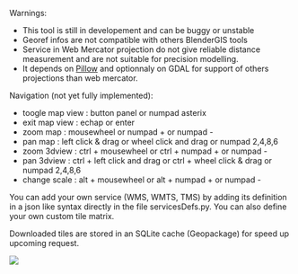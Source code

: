 
Warnings:
- This tool is still in developement and can be buggy or unstable
- Georef infos are not compatible with others BlenderGIS tools
- Service in Web Mercator projection do not give reliable distance measurement and are not suitable for precision modelling.
- It depends on [Pillow](https://pypi.python.org/pypi/Pillow/3.2.0) and optionnaly on GDAL for support of others projections than web mercator.


Navigation (not yet fully implemented):
- toogle map view : button panel or numpad asterix
- exit map view : echap or enter
- zoom map : mousewheel or numpad + or numpad -
- pan map : left click & drag or wheel click and drag or numpad 2,4,8,6
- zoom 3dview : ctrl + mousewheel or ctrl + numpad + or numpad -
- pan 3dview : ctrl + left click and drag or ctrl + wheel click & drag or numpad 2,4,8,6
- change scale : alt + mousewheel or alt + numpad + or numpad -


You can add your own service (WMS, WMTS, TMS) by adding its definition in a json like syntax directly in the file servicesDefs.py. You can also define your own custom tile matrix.

Downloaded tiles are stored in an SQLite cache (Geopackage) for speed up upcoming request.


![](https://raw.githubusercontent.com/wiki/domlysz/blenderGIS/images/basemaps_demo.gif)

